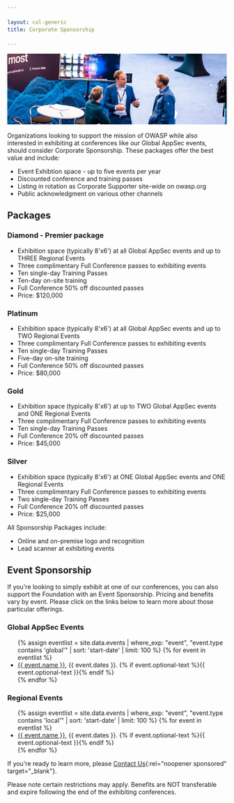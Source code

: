 ```yaml
---

layout: col-generic
title: Corporate Sponsorship

---
```


![Exhibitor at Global AppSec Amsterdam during sessions](/assets/images/web/exhibition.png)

Organizations looking to support the mission of OWASP while also interested in exhibiting at conferences like our Global AppSec events, should consider Corporate Sponsorship. These packages offer the best value and include:
- Event Exhibtion space - up to five events per year
- Discounted conference and training passes
- Listing in rotation as Corporate Supporter site-wide on owasp.org
- Public acknowledgment on various other channels

## Packages

### Diamond - Premier package
- Exhibition space (typically 8'x6') at all Global AppSec events and up to THREE Regional Events
- Three complimentary Full Conference passes to exhibiting events
- Ten single-day Training Passes
- Ten-day on-site training
- Full Conference 50% off discounted passes
- Price: $120,000

### Platinum
- Exhibition space (typically 8'x6') at all Global AppSec events and up to TWO Regional Events
- Three complimentary Full Conference passes to exhibiting events
- Ten single-day Training Passes
- Five-day on-site training
- Full Conference 50% off discounted passes
- Price: $80,000

### Gold
- Exhibition space (typically 8'x6') at up to TWO Global AppSec events and ONE Regional Events
- Three complimentary Full Conference passes to exhibiting events
- Ten single-day Training Passes
- Full Conference 20% off discounted passes
- Price: $45,000

### Silver
- Exhibition space (typically 8'x6') at ONE Global AppSec events and ONE Regional Events
- Three complimentary Full Conference passes to exhibiting events
- Two single-day Training Passes
- Full Conference 20% off discounted passes
- Price: $25,000

All Sponsorship Packages include:
- Online and on-premise logo and recognition
- Lead scanner at exhibiting events

## Event Sponsorship
If you're looking to simply exhibit at one of our conferences, you can also support the Foundation with an Event Sponsorship.  Pricing and benefits vary by event. Please click on the links below to learn more about those particular offerings.

### Global AppSec Events
<ul>
{% assign eventlist = site.data.events | where_exp: "event", "event.type contains 'global'" | sort: 'start-date' | limit: 100 %}
{% for event in eventlist %}
<li><a href='{{ event.url }}' target='_blank'>{{ event.name }}</a>, {{ event.dates }}. {% if event.optional-text %}{{ event.optional-text }}{% endif %}</li>
{% endfor %}
</ul>

### Regional Events
<ul>
{% assign eventlist = site.data.events | where_exp: "event", "event.type contains 'local'" | sort: 'start-date' | limit: 100 %}
{% for event in eventlist %}
<li><a href='{{ event.url }}' target='_blank'>{{ event.name }}</a>, {{ event.dates }}. {% if event.optional-text %}{{ event.optional-text }}{% endif %}</li>
{% endfor %}
</ul>

If you're ready to learn more, please [Contact Us](https://owasporg.atlassian.net/servicedesk/customer/portal/7/group/18/create/72){:rel="noopener sponsored" target="_blank"}.

Please note certain restrictions may apply. Benefits are NOT transferable and expire following the end of the exhibiting conferences.
